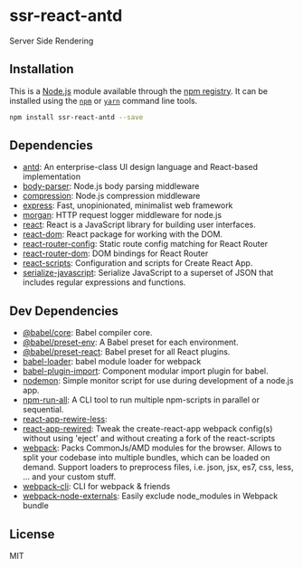 # ssr-react-antd

Server Side Rendering

## Installation

This is a [Node.js](https://nodejs.org/) module available through the 
[npm registry](https://www.npmjs.com/). It can be installed using the 
[`npm`](https://docs.npmjs.com/getting-started/installing-npm-packages-locally)
or 
[`yarn`](https://yarnpkg.com/en/)
command line tools.

```sh
npm install ssr-react-antd --save
```

## Dependencies

- [antd](https://ghub.io/antd): An enterprise-class UI design language and React-based implementation
- [body-parser](https://ghub.io/body-parser): Node.js body parsing middleware
- [compression](https://ghub.io/compression): Node.js compression middleware
- [express](https://ghub.io/express): Fast, unopinionated, minimalist web framework
- [morgan](https://ghub.io/morgan): HTTP request logger middleware for node.js
- [react](https://ghub.io/react): React is a JavaScript library for building user interfaces.
- [react-dom](https://ghub.io/react-dom): React package for working with the DOM.
- [react-router-config](https://ghub.io/react-router-config): Static route config matching for React Router
- [react-router-dom](https://ghub.io/react-router-dom): DOM bindings for React Router
- [react-scripts](https://ghub.io/react-scripts): Configuration and scripts for Create React App.
- [serialize-javascript](https://ghub.io/serialize-javascript): Serialize JavaScript to a superset of JSON that includes regular expressions and functions.

## Dev Dependencies

- [@babel/core](https://ghub.io/@babel/core): Babel compiler core.
- [@babel/preset-env](https://ghub.io/@babel/preset-env): A Babel preset for each environment.
- [@babel/preset-react](https://ghub.io/@babel/preset-react): Babel preset for all React plugins.
- [babel-loader](https://ghub.io/babel-loader): babel module loader for webpack
- [babel-plugin-import](https://ghub.io/babel-plugin-import): Component modular import plugin for babel.
- [nodemon](https://ghub.io/nodemon): Simple monitor script for use during development of a node.js app.
- [npm-run-all](https://ghub.io/npm-run-all): A CLI tool to run multiple npm-scripts in parallel or sequential.
- [react-app-rewire-less](https://ghub.io/react-app-rewire-less): 
- [react-app-rewired](https://ghub.io/react-app-rewired): Tweak the create-react-app webpack config(s) without using &#39;eject&#39; and without creating a fork of the react-scripts
- [webpack](https://ghub.io/webpack): Packs CommonJs/AMD modules for the browser. Allows to split your codebase into multiple bundles, which can be loaded on demand. Support loaders to preprocess files, i.e. json, jsx, es7, css, less, ... and your custom stuff.
- [webpack-cli](https://ghub.io/webpack-cli): CLI for webpack &amp; friends
- [webpack-node-externals](https://ghub.io/webpack-node-externals): Easily exclude node_modules in Webpack bundle

## License

MIT
